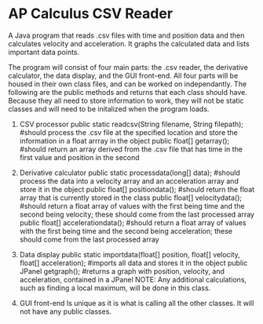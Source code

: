 # AP Calculus CSV Reader
A Java program that reads .csv files with time and position data and then calculates velocity and acceleration. It graphs the calculated data and lists important data points.

The program will consist of four main parts: the .csv reader, the derivative calculator, the data display, and the GUI front-end. All four parts will be housed in their own class files, and can be worked on independantly. The following are the public methods and returns that each class should have. Because they all need to store information to work, they will not be static classes and will need to be initalized when the program loads.

1. CSV processor
public static readcsv(String filename, String filepath); #should process the .csv file at the specified location and store the information in a float arrray in the object
public float[] getarray(); #should return an array derived from the .csv file that has time in the first value and position in the second

2. Derivative calculator
public static processdata(long[] data); #should process the data into a velocity array and an acceleration array and store it in the object
public float[] positiondata(); #should return the float array that is currently stored in the class
public float[] velocitydata(); #should return a float array of values with the first being time and the second being velocity; these should come from the last processed array
public float[] accelerationdata(); #should return a float array of values with the first being time and the second being acceleration; these should come from the last processed array

3. Data display
public static importdata(float[] position, float[] velocity, float[] acceleration); #imports all data and stores it in the object
public JPanel getgraph(); #returns a graph with position, velocity, and acceleration, contained in a JPanel
NOTE: Any additional calculations, such as finding a local maximum, will be done in this class.

4. GUI front-end
Is unique as it is what is calling all the other classes. It will not have any public classes.
